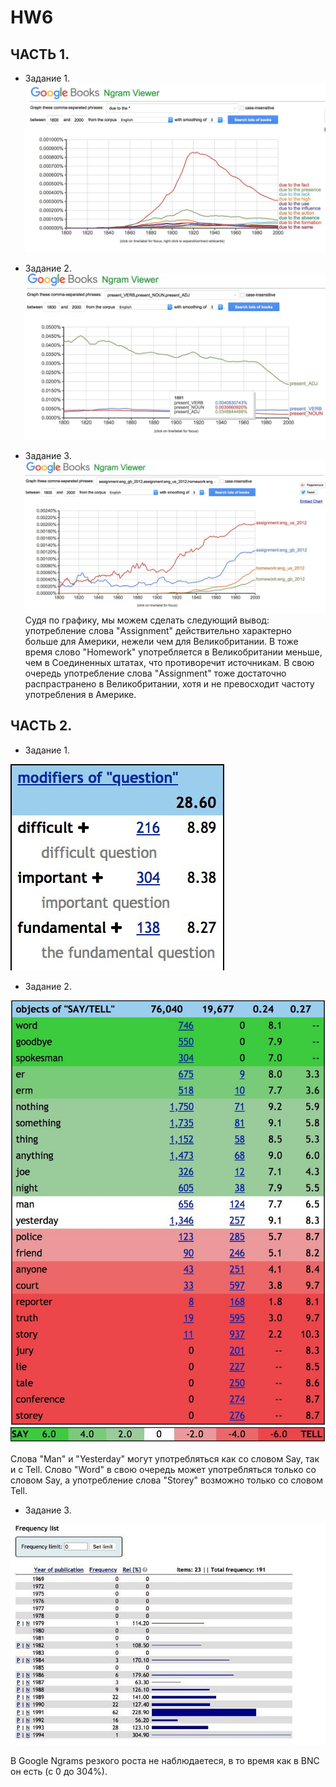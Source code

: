 # HW6
## ЧАСТЬ 1.
* Задание 1.
![alt text](https://github.com/Pogorelovaviktoriya/HW6/blob/master/1E9CC0FF-1330-4EA0-8DC5-65DA71D3F0B9.jpeg)

* Задание 2.
![alt text](https://github.com/Pogorelovaviktoriya/HW6/blob/master/6501F19D-26EA-43A7-AB91-120D813E771C.jpeg)

* Задание 3.
![alt text](https://github.com/Pogorelovaviktoriya/HW6/blob/master/F6F8C718-795B-40A2-9448-19F1BD7E6CEF.jpeg)
Судя по графику, мы можем сделать следующий вывод: употребление слова "Assignment" действительно характерно больше для Америки, нежели чем для Великобритании. В тоже время слово "Homework" употребляется в Великобритании меньше, чем в Соединенных штатах, что противоречит источникам. В свою очередь употребление слова "Assignment" тоже достаточно распрастранено в Великобритании, хотя и не превосходит частоту употребления в Америке.

## ЧАСТЬ 2.
* Задание 1.

![alt text](https://github.com/Pogorelovaviktoriya/HW6/blob/master/AB9B3FAE-728B-4126-BBC7-B3D193409998.jpeg)

* Задание 2.

![alt text](https://github.com/Pogorelovaviktoriya/HW6/blob/master/D4E4AF2F-12FB-46F9-83D3-8D191FA28CF6.jpeg)
![alt text](https://github.com/Pogorelovaviktoriya/HW6/blob/master/D3602CC0-26CB-40FE-BE2C-9B5E9ECBEE92.jpeg)

Слова "Man" и "Yesterday" могут употребляться как со словом Say, так и с Tell. Слово "Word" в свою очередь может употребляться только со словом Say, а употребление слова "Storey" возможно только со словом Tell.

* Задание 3.

![alt text](https://github.com/Pogorelovaviktoriya/HW6/blob/master/90070087-E516-4032-8806-3ABC65FF9B48.jpeg)

В Google Ngrams резкого роста не наблюдаетеся, в то время как в BNC он есть (с 0 до 304%).
